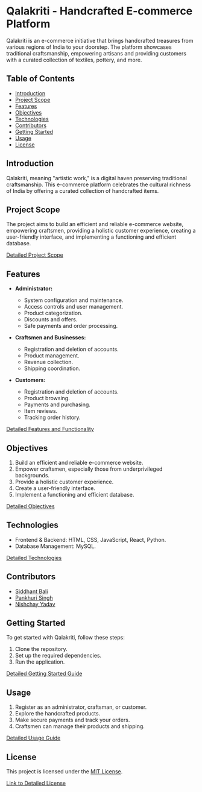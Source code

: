 # Qalakriti - Handcrafted E-commerce Platform

Qalakriti is an e-commerce initiative that brings handcrafted treasures from various regions of India to your doorstep. The platform showcases traditional craftsmanship, empowering artisans and providing customers with a curated collection of textiles, pottery, and more.

## Table of Contents

- [Introduction](#introduction)
- [Project Scope](#project-scope)
- [Features](#features)
- [Objectives](#objectives)
- [Technologies](#technologies)
- [Contributors](#contributors)
- [Getting Started](#getting-started)
- [Usage](#usage)
- [License](#license)

## Introduction

Qalakriti, meaning "artistic work," is a digital haven preserving traditional craftsmanship. This e-commerce platform celebrates the cultural richness of India by offering a curated collection of handcrafted items.

## Project Scope

The project aims to build an efficient and reliable e-commerce website, empowering craftsmen, providing a holistic customer experience, creating a user-friendly interface, and implementing a functioning and efficient database.

[Detailed Project Scope](#link-to-detailed-project-scope)

## Features

- **Administrator:**
  - System configuration and maintenance.
  - Access controls and user management.
  - Product categorization.
  - Discounts and offers.
  - Safe payments and order processing.

- **Craftsmen and Businesses:**
  - Registration and deletion of accounts.
  - Product management.
  - Revenue collection.
  - Shipping coordination.

- **Customers:**
  - Registration and deletion of accounts.
  - Product browsing.
  - Payments and purchasing.
  - Item reviews.
  - Tracking order history.

[Detailed Features and Functionality](#link-to-detailed-features)

## Objectives

1. Build an efficient and reliable e-commerce website.
2. Empower craftsmen, especially those from underprivileged backgrounds.
3. Provide a holistic customer experience.
4. Create a user-friendly interface.
5. Implement a functioning and efficient database.

[Detailed Objectives](#link-to-detailed-objectives)

## Technologies

- Frontend & Backend: HTML, CSS, JavaScript, React, Python.
- Database Management: MySQL.

[Detailed Technologies](#link-to-detailed-technologies)

## Contributors

- [Siddhant Bali](https://github.com/kintsugi-programmer)
- [Pankhuri Singh](https://github.com/Pankhuri0824)
- [Nishchay Yadav](https://github.com/Nishchayyadav)

## Getting Started

To get started with Qalakriti, follow these steps:

1. Clone the repository.
2. Set up the required dependencies.
3. Run the application.

[Detailed Getting Started Guide](#link-to-detailed-getting-started)

## Usage

1. Register as an administrator, craftsman, or customer.
2. Explore the handcrafted products.
3. Make secure payments and track your orders.
4. Craftsmen can manage their products and shipping.

[Detailed Usage Guide](#link-to-detailed-usage)

## License

This project is licensed under the [MIT License](LICENSE).

[Link to Detailed License](#link-to-detailed-license)
